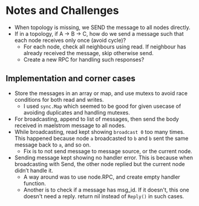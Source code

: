 # Notes and Challenges

- When topology is missing, we SEND the message to all nodes directly.
- If in a topology, if A -> B -> C, how do we send a message such that each node receives only once (avoid cycle)?
  - For each node, check all neighbours using read. If neighbour has already received the message, skip otherwise send.
  - Create a new RPC for handling such responses?

## Implementation and corner cases
- Store the messages in an array or map, and use mutexs to avoid race conditions for both read and writes.
  - I used `sync.Map` which seemed to be good for given usecase of avoiding duplicates and handling mutexes.
- For broadcasting, append to list of messages, then send the body received in maelstrom message to all nodes. 
- While broadcasting, read kept showing `broadcast 0` too many times. This happened because node `a` broadcasted to `b` and `b` sent the same message back to `a`, and so on. 
  - Fix is to not send message to message source, or the current node.
- Sending message kept showing no handler error. This is because when broadcasting with Send, the other node replied but the current node didn’t handle it. 
  - A way around was to use node.RPC, and create empty handler function.
  - Another is to check if a message has msg_id. If it doesn't, this one doesn't need a reply. return nil instead of `Reply()` in such cases.